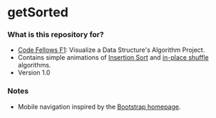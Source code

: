 # getSorted

### What is this repository for? ###

* [Code Fellows F1](https://www.codefellows.org/courses/foundations-1/computer-science-and-web-development): Visualize a Data Structure's Algorithm Project.
* Contains simple animations of [Insertion Sort](http://www.sorting-algorithms.com/insertion-sort) and [in-place shuffle](http://en.wikipedia.org/wiki/Fisher%E2%80%93Yates_shuffle#The_modern_algorithm) algorithms.
* Version 1.0

### Notes ###

* Mobile navigation inspired by the [Bootstrap homepage](http://getbootstrap.com/).

